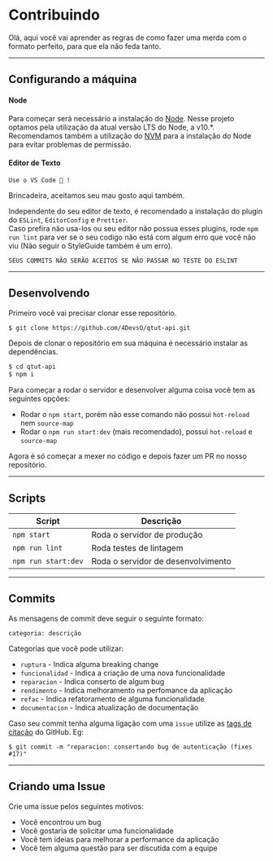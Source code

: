 # Contribuindo

Olá, aqui você vai aprender as regras de como fazer uma merda com o formato perfeito, para que ela não feda tanto.

---

## Configurando a máquina

#### Node

Para começar será necessário a instalação do [Node](https://nodejs.org). Nesse projeto optamos pela utilização da atual versão LTS do Node, a v10.\*.  
Recomendamos também a utilização do [NVM](https://github.com/creationix/nvm) para a instalação do Node para evitar problemas de permissão.

#### Editor de Texto

`Use o VS Code 👺 !`

Brincadeira, aceitamos seu mau gosto aqui também.

Independente do seu editor de texto, é recomendado a instalação do plugin do `ESLint`, `EditorConfig` e `Prettier`.  
Caso prefira não usa-los ou seu editor não possua esses plugins, rode `npm run lint` para ver se o seu codigo não está com algum erro que você não viu (Não seguir o StyleGuide também é um erro).

`SEUS COMMITS NÃO SERÃO ACEITOS SE NÃO PASSAR NO TESTE DO ESLINT`

---

## Desenvolvendo

Primeiro você vai precisar clonar esse repositório.

```sh
$ git clone https://github.com/4DevsO/qtut-api.git
```

Depois de clonar o repositório em sua máquina é necessário instalar as dependências.

```sh
$ cd qtut-api
$ npm i
```

Para começar a rodar o servidor e desenvolver alguma coisa você tem as seguintes opções:

- Rodar o `npm start`, porém não esse comando não possui `hot-reload` nem `source-map`
- Rodar o `npm run start:dev` (mais recomendado), possui `hot-reload` e `source-map`

Agora é só começar a mexer no código e depois fazer um PR no nosso repositório.

---

## Scripts

| Script              | Descrição                          |
| ------------------- | ---------------------------------- |
| `npm start`         | Roda o servidor de produção        |
| `npm run lint`      | Roda testes de lintagem            |
| `npm run start:dev` | Roda o servidor de desenvolvimento |

---

## Commits

As mensagens de commit deve seguir o seguinte formato:

```
categoria: descrição
```

Categorias que você pode utilizar:

- `ruptura` - Indica alguma breaking change
- `funcionalidad` - Indica a criação de uma nova funcionalidade
- `reparacion` - Indica conserto de algum bug
- `rendimento` - Indica melhoramento na perfomance da aplicação
- `refac` - Indica refatoramento de alguma funcionalidade
- `documentacion` - Indica atualização de documentação

Caso seu commit tenha alguma ligação com uma `issue` utilize as [tags de citação](https://help.github.com/articles/closing-issues-using-keywords/) do GitHub. Eg:

```
$ git commit -m "reparacion: consertando bug de autenticação (fixes #17)"
```

---

## Criando uma Issue

Crie uma issue pelos seguintes motivos:

- Você encontrou um bug
- Você gostaria de solicitar uma funcionalidade
- Você tem ideias para melhorar a performance da aplicação
- Você tem alguma questão para ser discutida com a equipe
